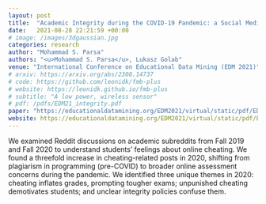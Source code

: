 ```yaml
---
layout: post
title:  "Academic Integrity during the COVID-19 Pandemic: a Social Media Mining Study"
date:   2021-08-28 22:21:59 +00:00
# image: /images/3dgaussian.jpg
categories: research
author: "Mohammad S. Parsa"
authors: "<u>Mohammad S. Parsa</u>, Lukasz Golab"
venue: "International Conference on Educational Data Mining (EDM 2021)"
# arxiv: https://arxiv.org/abs/2308.14737
# code: https://github.com/leonidk/fmb-plus
# website: https://leonidk.github.io/fmb-plus
# subtitle: "A low power, wireless sensor"
# pdf: /pdfs/EDM21_integrity.pdf
paper: "https://educationaldatamining.org/EDM2021/virtual/static/pdf/EDM21_paper_73.pdf"
website: https://educationaldatamining.org/EDM2021/virtual/static/pdf/EDM21_paper_73.pdf
---
```

We examined Reddit discussions on academic subreddits from Fall 2019 and Fall 2020 to understand students’ feelings about online cheating. We found a threefold increase in cheating-related posts in 2020, shifting from plagiarism in programming (pre-COVID) to broader online assessment concerns during the pandemic. We identified three unique themes in 2020: cheating inflates grades, prompting tougher exams; unpunished cheating demotivates students; and unclear integrity policies confuse them.